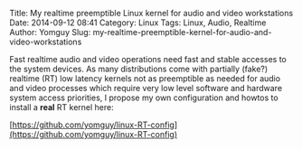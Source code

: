 Title: My realtime preemptible Linux kernel for audio and video workstations
Date: 2014-09-12 08:41
Category: Linux
Tags: Linux, Audio, Realtime
Author: Yomguy
Slug: my-realtime-preemptible-kernel-for-audio-and-video-workstations

Fast realtime audio and video operations need fast and stable accesses to the system devices. As many distributions come with partially (fake?) realtime (RT) low latency kernels not as preemptible as needed for audio and video processes which require very low level software and hardware system access priorities, I propose my own configuration and howtos to install a **real** RT kernel here:

[https://github.com/yomguy/linux-RT-config](https://github.com/yomguy/linux-RT-config)

